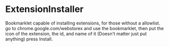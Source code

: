 # ExtensionInstaller
Bookmarklet capable of installing extensions, for those without a allowlist. go to chrome.google.com/webstorex and use the bookmarklet, then put the icon of the extension, the id, and name of it (Doesn't matter just put anything) press Install.
